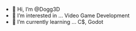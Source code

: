 - 👋 Hi, I’m @Dogg3D
- 👀 I’m interested in ... Video Game Development
- 🌱 I’m currently learning ... C$, Godot

<!---
Dogg3D/Dogg3D is a ✨ special ✨ repository because its `README.md` (this file) appears on your GitHub profile.
You can click the Preview link to take a look at your changes.
--->
